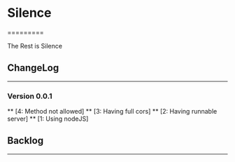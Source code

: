 # Silence
=========

The Rest is Silence

## ChangeLog
------------

### Version 0.0.1
** [4: Method not allowed]
** [3: Having full cors]
** [2: Having runnable server]
** [1: Using nodeJS]

## Backlog
----------

